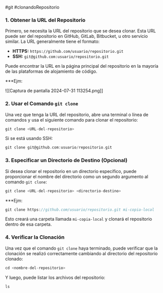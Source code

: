 #git #clonandoRepositorio
### 1. Obtener la URL del Repositorio

Primero, se necesita la URL del repositorio que se desea clonar. Esta URL puede ser del repositorio en GitHub, GitLab, Bitbucket, u otro servicio similar. La URL generalmente tiene el formato:

- **HTTPS:** `https://github.com/usuario/repositorio.git`
- **SSH:** `git@github.com:usuario/repositorio.git`

Puede encontrar la URL en la página principal del repositorio en la mayoría de las plataformas de alojamiento de código.

***Ejm:

![[Captura de pantalla 2024-07-31 113254.png]]

### 2. Usar el Comando `git clone`

Una vez que tenga la URL del repositorio, abre una terminal o línea de comandos y usa el siguiente comando para clonar el repositorio:

```c
git clone <URL-del-repositorio>
```

Si  se está usando SSH:

```c
git clone git@github.com:usuario/repositorio.git
```

### 3. Especificar un Directorio de Destino (Opcional)

Si desea clonar el repositorio en un directorio específico, puede proporcionar el nombre del directorio como un segundo argumento al comando `git clone`:

```c
git clone <URL-del-repositorio> <directorio-destino>
```

***Ejm:

```c
git clone https://github.com/usuario/repositorio.git mi-copia-local
```

Esto creará una carpeta llamada `mi-copia-local` y clonará el repositorio dentro de esa carpeta.

### 4. Verificar la Clonación

Una vez que el comando `git clone` haya terminado, puede verificar que la clonación se realizó correctamente cambiando al directorio del repositorio clonado:

```c
cd <nombre-del-repositorio>
```

Y luego, puede listar los archivos del repositorio:

```c
ls
```

